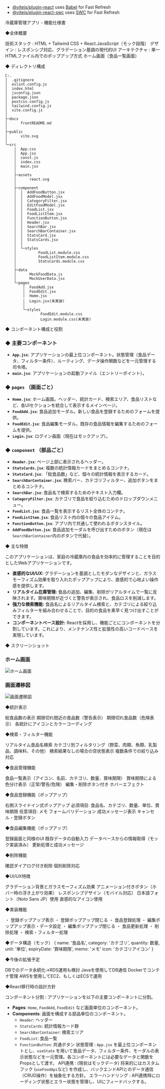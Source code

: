 - [@vitejs/plugin-react](https://github.com/vitejs/vite-plugin-react/blob/main/packages/plugin-react/README.md) uses [Babel](https://babeljs.io/) for Fast Refresh
- [@vitejs/plugin-react-swc](https://github.com/vitejs/vite-plugin-react-swc) uses [SWC](https://swc.rs/) for Fast Refresh


冷蔵庫管理アプリ - 機能仕様書

◆全体概要

技術スタック
: HTML + Tailwind CSS + React.JavaScript（モック段階）
デザイン
: レスポンシブ対応、グラデーション基調の現代的UI
アーキテクチャ
: 単一HTMLファイル内でのポップアップ方式
ホーム画面（食品一覧画面）

◆ ディレクトリ構成
```
C:.
│  .gitignore
│  eslint.config.js
│  index.html
│  jsconfig.json
│  package.json
│  postcss.config.js
│  tailwind.config.js
│  vite.config.js
│
├─docs
│      frontREADME.md
│
├─public
│      vite.svg
│
└─src
    │  App.css
    │  App.jsx
    │  const.js
    │  index.css
    │  main.jsx
    │
    ├─assets
    │      react.svg
    │
    ├─component
    │  │  AddFoodButton.jsx
    │  │  AddFoodModel.jsx
    │  │  CategoryFilter.jsx
    │  │  EditFoodModel.jsx
    │  │  FoodList.jsx
    │  │  FoodListItem.jsx
    │  │  FunctionButton.jsx
    │  │  Header.jsx
    │  │  SearchBar.jsx
    │  │  SearchBarContainer.jsx
    │  │  StatsCard.jsx
    │  │  StatsCards.jsx
    │  │
    │  └─styles
    │          FoodList.module.css
    │          FoodListItem.module.css
    │          StatsCards.module.css
    │
    ├─data
    │      MockFoodData.js
    │      MockUserData.jsx
    └─pages
        │  FoodAdd.jsx
        │  FoodEdit.jsx
        │  Home.jsx
        │  Login.jsx(未実装)
        │
        └─styles
                FoodEdit.module.css
                Login.module.css(未実装)
```

◆ コンポーネント構成と役割

### ◆ 主要コンポーネント
- **`App.jsx`**: アプリケーションの最上位コンポーネント。状態管理（食品データ、フィルター条件）、ルーティング、データ操作関数などを一元管理する司令塔。
- **`main.jsx`**: アプリケーションの起動ファイル（エントリーポイント）。

### ◆ `pages` （画面ごと）
- **`Home.jsx`**: ホーム画面。ヘッダー、統計カード、検索エリア、食品リストなど、各UIセクションを統合して表示するメインページ。
- **`FoodAdd.jsx`**: 食品追加モーダル。新しい食品を登録するためのフォームを提供。
- **`FoodEdit.jsx`**: 食品編集モーダル。既存の食品情報を編集するためのフォームを提供。
- **`Login.jsx`**: ログイン画面（現在はモックアップ）。

### ◆ `component` （部品ごと）
- **`Header.jsx`**: ページ上部に表示されるヘッダー。
- **`StatsCards.jsx`**: 複数の統計情報カードをまとめるコンテナ。
- **`StatsCard.jsx`**: 「総食品数」など、個々の統計情報を表示するカード。
- **`SearchBarContainer.jsx`**: 検索バー、カテゴリフィルター、追加ボタンをまとめるコンテナ。
- **`SearchBar.jsx`**: 食品名で検索するためのテキスト入力欄。
- **`CategoryFilter.jsx`**: カテゴリで食品を絞り込むためのドロップダウンメニュー。
- **`FoodList.jsx`**: 食品一覧を表示するリスト全体のコンテナ。
- **`FoodListItem.jsx`**: 食品リスト内の個々の食品アイテム。
- **`FunctionButton.jsx`**: アプリ内で共通して使われるボタンスタイル。
- **`AddFoodButton.jsx`**: 食品追加モーダルを呼び出すためのボタン（現在は`SearchBarContainer`内のボタンで代替）。

◆ 主な特徴

このアプリケーションは、家庭の冷蔵庫内の食品を効率的に管理することを目的としたWebアプリケーションです。

- **直感的なUI/UX:** グラデーションを基調としたモダンなデザインと、ガラスモーフィズム効果を取り入れたポップアップにより、直感的で心地よい操作感を提供します。
- **リアルタイム在庫管理:** 食品の追加、編集、削除がリアルタイムで一覧に反映されます。賞味期限が近づくと警告が表示され、食品ロスを削減します。
- **強力な検索機能:** 食品名によるリアルタイム検索と、カテゴリによる絞り込みフィルターを組み合わせることで、目的の食品を素早く見つけ出すことができます。
- **コンポーネントベース設計:** Reactを採用し、機能ごとにコンポーネントを分割しています。これにより、メンテナンス性と拡張性の高いコードベースを実現しています。

◆ スクリーンショット                                                                                                                
                                                                                                                                    
### ホーム画面                                                                                                                      
![ホーム画面](images/ホームイメージ.png)                                                                                            
                                                                                                                                    
### 画面遷移図                                                                                                                      
![画面遷移図](images/画面遷移図.png)  

◆統計表示

総食品数の表示
期限切れ間近の食品数（警告表示）
期限切れ食品数（危険表示）
各統計にアイコンとカラーコーディング

◆検索・フィルター機能

リアルタイム食品名検索
カテゴリ別フィルタリング（野菜、肉類、魚類、乳製品、調味料、その他）
検索結果なしの場合の空状態表示
複数条件での絞り込み対応

◆食品管理機能

食品一覧表示（アイコン、名前、カテゴリ、数量、賞味期限）
賞味期限による色分け表示（正常/警告/危険）
編集・削除ボタン付き
ホバーエフェクト

◆食品登録機能（ポップアップ）

右側スライドイン式ポップアップ
必須項目: 食品名、カテゴリ、数量、単位、賞味期限
任意項目: メモ
フォームバリデーション
成功メッセージ表示
キャンセル・登録ボタン

◆食品編集機能（ポップアップ）

登録画面と同様のUI
既存データの自動入力
データベースからの情報取得（モック実装済み）
更新処理と成功メッセージ

◆削除機能

確認ダイアログ付き削除
個別削除対応

◆UI/UX特徴

グラデーション背景とガラスモーフィズム効果
アニメーション付きボタン（ホバー時の浮き上がり効果）
レスポンシブデザイン（モバイル対応）
日本語フォント（Noto Sans JP）使用
直感的なアイコン使用

◆実装機能

・ 登録ポップアップ表示
・ 登録ポップアップ閉じる
・ 食品登録処理
・ 編集ポップアップ表示・データ設定
・ 編集ポップアップ閉じる
・ 食品更新処理
・ 削除処理
・ 検索・フィルター処理

◆データ構造（モック）
{
  name: '食品名',
  category: 'カテゴリ',
  quantity: 数量,
  unit: '単位',
  expiryDate: '賞味期限',
  memo: 'メモ'
  icon: 'カテゴリアイコン'
}

◆今後の拡張予定

DBでのデータ永続化→RDS運用も検討
Javaを使用してDB通信
Dockerでコンテナ管理
AWSを使用してEC2、もしくはECSで運用

◆React移行時の設計方針

コンポーネント分割
: 
アプリケーションを以下の主要コンポーネントに分割。
- **Pages**: `Home`, `FoodAdd`, `FoodEdit` など画面単位のコンポーネント。
- **Components**: 画面を構成する部品単位のコンポーネント。
  - `Header`: ヘッダー
  - `StatsCards`: 統計情報カード群
  - `SearchBarContainer`: 検索エリア
  - `FoodList`: 食品一覧
  - `FunctionButton`: 共通ボタン
状態管理
: 
`App.jsx` を最上位コンポーネントとし、`useState` を用いて食品データ、フィルター条件、モーダルの表示状態などを一元管理。各コンポーネントには必要なデータと関数をPropsとして渡す。
API連携
: (現状はモックデータ) 将来的にはカスタムフック (`useFoodApi`など) を作成し、バックエンドAPIとのデータ通信（CRUD操作）を抽象化する方針。
エラーハンドリング
: API連携時にローディング状態とエラー状態を管理し、UIにフィードバックする。